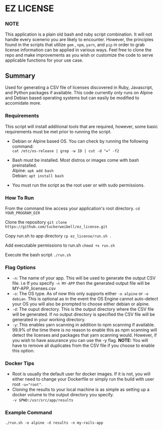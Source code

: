 # EZ LICENSE

### NOTE 
This application is a plain old bash and ruby script combination. It will not handle every scenerio you are likely to encounter. However, the principles found in the scripts that utilize ```gem``` , ```npm```, ```yarn```, and ```pip``` in order to grab license information can be applied in various ways. Feel free to clone the repo and make improvements as you wish or customize the code to serve applicable functions for your use case.

## Summary
Used for generating a CSV file of licenses discovered in Ruby, Javascript, and Python packages if available. This code currently only runs on Alpine and Debian based operating systems but can easily be modified to accomidate more. 

### Requirements
This script will install additional tools that are required, however, some basic requirements must be met prior to running the script. 

- Debian or Alpine based OS. You can check by running the following command: <br>
  ```cat /etc/os-release | grep -w ID | cut -d "=" -f2```
  
- Bash must be installed. Most distros or images come with bash preinstalled. <br>
Alpine: ```apk add bash``` <br>
Debian: ```apt install bash```

- You must run the script as the root user or with sudo permissions.


### How To Run

From the command line access your application's root directory.
```cd YOUR_PROGRAM_DIR```

Clone the repository
```git clone https://github.com/tuckerweibell/ez_license.git```

Copy run.sh to app directory
```cp ez_license/run.sh .```

Add executable permissions to run.sh
```chmod +x run.sh```

Execute the bash script
```./run.sh```

### Flag Options

- ```-n```: The name of your app. This will be used to generate the output CSV file. i.e If you specify ```-n MY-APP``` then the generated output file will be MY-APP_licenses.csv
- ```-o```: The OS type. As of now this only supports either ```-o alpine``` or ```-o debian```. This is optional as in the event the OS Engine cannot auto-detect your OS you will also be prompted to choose either debian or alpine.
- ```-d```: The ouput directory. This is the output directory where the CSV file will be generated. If no output directory is specified the CSV file will be generated in your working directory.
- ```-y```: This enables yarn scanning in addition to npm scanning if available. 99.9% of the time there is no reason to enable this as npm scanning will detect the licenses and packages that yarn scanning would. However, if you wish to have assurance you can use the -y flag. **NOTE:** You will have to remove all duplicates from the CSV file if you choose to enable this option.

### Docker Tips
- Root is usually the default user for docker images. If it is not, you will either need to change your Dockerfile or simply run the build with user root ```-u="root"```.
- Cloning the results to your local machine is as simple as setting up a docker volume to the output directory you specify. <br> ```-v $PWD:/usr/src/app/results```

### Example Command

```./run.sh -o alpine -d results -n my-rails-app```


